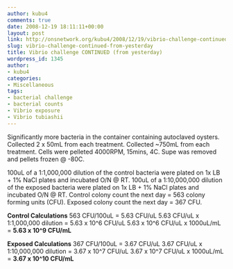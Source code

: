 ```yaml
---
author: kubu4
comments: true
date: 2008-12-19 18:11:11+00:00
layout: post
link: http://onsnetwork.org/kubu4/2008/12/19/vibrio-challenge-continued-from-yesterday/
slug: vibrio-challenge-continued-from-yesterday
title: Vibrio challenge CONTINUED (from yesterday)
wordpress_id: 1345
author:
- kubu4
categories:
- Miscellaneous
tags:
- bacterial challenge
- bacterial counts
- Vibrio exposure
- Vibrio tubiashii
---
```


Significantly more bacteria in the container containing autoclaved oysters. Collected 2 x 50mL from each treatment. Collected ~750mL from each treatment. Cells were pelleted 4000RPM, 15mins, 4C. Supe was removed and pellets frozen @ -80C.

100uL of a 1:1,000,000 dilution of the control bacteria were plated on 1x LB + 1% NaCl plates and incubated O/N @ RT. 100uL of a 1:10,000,000 dilution of the exposed bacteria were plated on 1x LB + 1% NaCl plates and incubated O/N @ RT. Control colony count the next day = 563 colony forming units (CFU). Exposed colony count the next day = 367 CFU.

**Control Calculations**
563 CFU/100uL = 5.63 CFU/uL
5.63 CFU/uL x 1:1,000,000 dilution = 5.63 x 10^6 CFU/uL
5.63 x 10^6 CFU/uL x 1000uL/mL = **5.63 x 10^9 CFU/mL**

**Exposed Calculations**
367 CFU/100uL = 3.67 CFU/uL
3.67 CFU/uL x 1:10,000,000 dilution = 3.67 x 10^7 CFU/uL
3.67 x 10^7 CFU/uL x 1000uL/mL = **3.67 x 10^10 CFU/mL**
